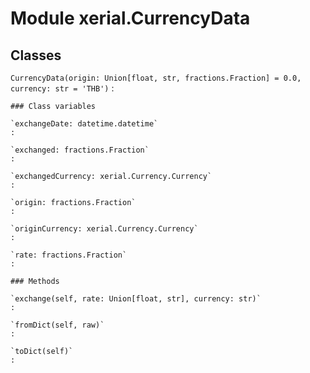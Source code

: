Module xerial.CurrencyData
==========================

Classes
-------

`CurrencyData(origin: Union[float, str, fractions.Fraction] = 0.0, currency: str = 'THB')`
:   

    ### Class variables

    `exchangeDate: datetime.datetime`
    :

    `exchanged: fractions.Fraction`
    :

    `exchangedCurrency: xerial.Currency.Currency`
    :

    `origin: fractions.Fraction`
    :

    `originCurrency: xerial.Currency.Currency`
    :

    `rate: fractions.Fraction`
    :

    ### Methods

    `exchange(self, rate: Union[float, str], currency: str)`
    :

    `fromDict(self, raw)`
    :

    `toDict(self)`
    :